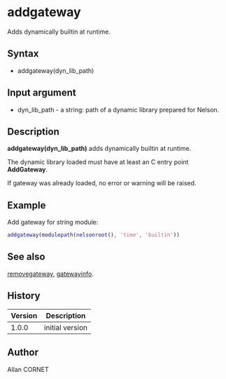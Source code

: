 

# addgateway

Adds dynamically builtin at runtime.

## Syntax

- addgateway(dyn_lib_path)

## Input argument

 - dyn_lib_path - a string: path of a dynamic library prepared for Nelson.

## Description


  <p><b>addgateway(dyn_lib_path)</b> adds dynamically builtin at runtime.</p>
  <p>The dynamic library loaded must have at least an C entry point <b>AddGateway</b>.</p>
  <p>If gateway was already loaded, no error or warning will be raised.</p>


## Example

Add gateway for string module:
```matlab
addgateway(modulepath(nelsonroot(), 'time', 'builtin'))
```

## See also

[removegateway](removegateway.md), [gatewayinfo](gatewayinfo.md).
## History

|Version|Description|
|------|------|
|1.0.0|initial version|


## Author

Allan CORNET



